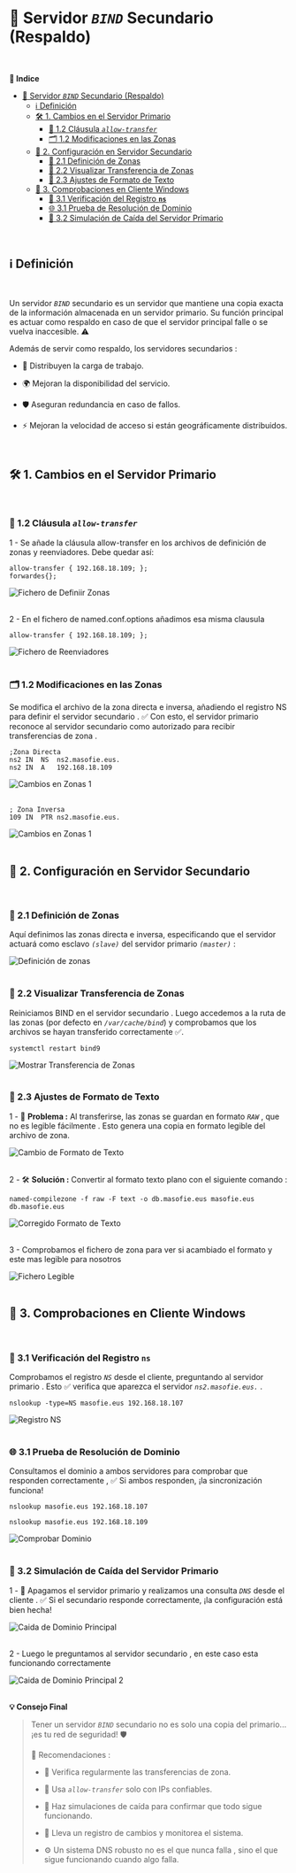 # 🧱 Servidor *``BIND``* Secundario (Respaldo)
<br>

**📑 Indice** 
- [🧱 Servidor *``BIND``* Secundario (Respaldo)](#-servidor-bind-secundario-respaldo)
  - [ℹ️ Definición](#ℹ️-definición)
  - [🛠️ 1. Cambios en el Servidor Primario](#️-1-cambios-en-el-servidor-primario)
    - [🔐 1.2 Cláusula *``allow-transfer``*](#-12-cláusula-allow-transfer)
    - [🗂️ 1.2 Modificaciones en las Zonas](#️-12-modificaciones-en-las-zonas)
  - [🧩 2. Configuración en Servidor Secundario](#-2-configuración-en-servidor-secundario)
    - [📍 2.1 Definición de Zonas](#-21-definición-de-zonas)
    - [🔄 2.2 Visualizar Transferencia de Zonas](#-22-visualizar-transferencia-de-zonas)
    - [📝 2.3  Ajustes de Formato de Texto](#-23--ajustes-de-formato-de-texto)
  - [🧪 3. Comprobaciones en Cliente Windows](#-3-comprobaciones-en-cliente-windows)
    - [📛 3.1 Verificación del Registro **`ns`**](#-31-verificación-del-registro-ns)
    - [🌐 3.1 Prueba de Resolución de Dominio](#-31-prueba-de-resolución-de-dominio)
    - [🚨 3.2 Simulación de Caída del Servidor Primario](#-32-simulación-de-caída-del-servidor-primario)

<br>

## ℹ️ Definición 
<br>

Un servidor *``BIND``* secundario es un servidor que mantiene una copia exacta de la información almacenada en un servidor primario. Su función principal es actuar como respaldo en caso de que el servidor principal falle o se vuelva inaccesible. ⚠️

Además de servir como respaldo, los servidores secundarios :

- 📶 Distribuyen la carga de trabajo.

- 🌍 Mejoran la disponibilidad del servicio.

- 🛡️ Aseguran redundancia en caso de fallos.

- ⚡ Mejoran la velocidad de acceso si están geográficamente distribuidos.

<br>

## 🛠️ 1. Cambios en el Servidor Primario
<br>

### 🔐 1.2 Cláusula *``allow-transfer``* 

1 - Se añade la cláusula allow-transfer en los archivos de definición de zonas y reenviadores. Debe quedar así:

~~~
allow-transfer { 192.168.18.109; };
forwardes{};
~~~


![Fichero de Definiir Zonas](./img/bind9_secundario/1_primario_allow_transfer.png)
<br>
<br>



2 - En el fichero de named.conf.options añadimos esa misma clausula 

~~~
allow-transfer { 192.168.18.109; };
~~~

![Fichero de Reenviadores](./img/bind9_secundario/2_primario_reenviaores.png)
<br>
<br>



###  🗂️ 1.2 Modificaciones en las Zonas

Se modifica el archivo de la zona directa e inversa, añadiendo el registro NS para definir el servidor secundario . ✅ Con esto, el servidor primario reconoce al servidor secundario como autorizado para recibir transferencias de zona .

~~~
;Zona Directa
ns2 IN  NS  ns2.masofie.eus.
ns2 IN  A   192.168.18.109
~~~

![Cambios en Zonas 1](./img/bind9_secundario/3_primario_definicion_zona_directa.png)
<br>
<br>


~~~
; Zona Inversa
109 IN  PTR ns2.masofie.eus.
~~~

![Cambios en Zonas 1](./img/bind9_secundario/4_primario_definicion_zona_invenso.png)
<br>
<br>



## 🧩 2. Configuración en Servidor Secundario
<br>

### 📍 2.1 Definición de Zonas 

Aquí definimos las zonas directa e inversa, especificando que el servidor actuará como esclavo *``(slave)``* del servidor primario *``(master)``* : 

![Definición de zonas](./img/bind9_secundario/5_secundario_definicion_zonas.png)
<br>
<br>



### 🔄 2.2 Visualizar Transferencia de Zonas

Reiniciamos BIND en el servidor secundario . Luego accedemos a la ruta de las zonas (por defecto en *``/var/cache/bind``*) y comprobamos que los archivos se hayan transferido correctamente ✅.

~~~
systemctl restart bind9
~~~

![Mostrar Transferencia de Zonas](./img/bind9_secundario/6_secundario_transferencia_zonas1.png)
<br>
<br>


### 📝 2.3  Ajustes de Formato de Texto

1 - 🔧 **Problema :** Al transferirse, las zonas se guardan en formato *``RAW``* , que no es legible fácilmente . Esto genera una copia en formato legible del archivo de zona. 


![Cambio de Formato de Texto](./img/bind9_secundario/7_secundario_texto_ilegible.png)
<br>
<br>



2 - 🛠️ **Solución :** Convertir al formato texto plano con el siguiente comando :

~~~
named-compilezone -f raw -F text -o db.masofie.eus masofie.eus db.masofie.eus
~~~


![Corregido Formato de Texto](./img/bind9_secundario/8_secundario_texto_ilegible_arreglado.png)
<br>
<br>



3 - Comprobamos el fichero de zona para ver si acambiado el formato y este mas legible para nosotros 

![Fichero Legible](./img/bind9_secundario/9_secundario_texto_ilegible_bien.png)
<br>
<br>



## 🧪 3. Comprobaciones en Cliente Windows
<br>

### 📛 3.1 Verificación del Registro **`ns`**

Comprobamos el registro *``NS``* desde el cliente, preguntando al servidor primario . Esto ✅ verifica que aparezca el servidor *``ns2.masofie.eus.``* .

~~~
nslookup -type=NS masofie.eus 192.168.18.107
~~~


![Registro NS](./img/bind9_secundario/10_w10_registro_ns.png)
<br>
<br>




### 🌐 3.1 Prueba de Resolución de Dominio

Consultamos el dominio a ambos servidores para comprobar que responden correctamente , ✅ Si ambos responden, ¡la sincronización funciona!

~~~
nslookup masofie.eus 192.168.18.107

nslookup masofie.eus 192.168.18.109
~~~


![Comprobar Dominio](./img/bind9_secundario/11_w10_mostrar_dominio.png)
<br>
<br>



### 🚨 3.2 Simulación de Caída del Servidor Primario

1 - 🔌 Apagamos el servidor primario y realizamos una consulta *``DNS``* desde el cliente . ✅ Si el secundario responde correctamente, ¡la configuración está bien hecha!


![Caida de Dominio Principal](./img/bind9_secundario/12_w10_priemario_apagado.png)
<br>
<br>



2 - Luego le preguntamos al servidor secundario , en este caso esta funcionando correctamente 

![Caida de Dominio Principal 2](./img/bind9_secundario/13_w10_priemario_apagado2.png)
<br>
<br>


**💡 Consejo Final**

>Tener un servidor *``BIND``* secundario no es solo una copia del primario...
>¡es tu red de seguridad! 🛡️
>
> 📌 Recomendaciones :
>
> - 🔁 Verifica regularmente las transferencias de zona.
>
> - 🔐 Usa *``allow-transfer``* solo con IPs confiables.
>
> - 🧪 Haz simulaciones de caída para confirmar que todo sigue funcionando.
>
> - 📝 Lleva un registro de cambios y monitorea el sistema.
>
> - ⚙️ Un sistema DNS robusto no es el que nunca falla , sino el que sigue funcionando cuando algo falla.